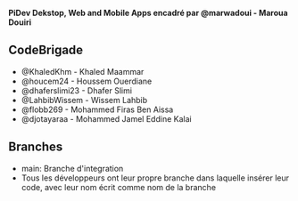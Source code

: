 **PiDev Dekstop, Web and Mobile Apps encadré par @marwadoui - Maroua Douiri**
## CodeBrigade
- @KhaledKhm - Khaled Maammar
- @houcem24 - Houssem Ouerdiane
- @dhaferslimi23 - Dhafer Slimi
- @LahbibWissem - Wissem Lahbib
- @flobb269 - Mohammed Firas Ben Aissa
- @djotayaraa -  Mohammed Jamel Eddine Kalai

## Branches
- main: Branche d'integration
- Tous les développeurs ont leur propre branche dans laquelle insérer leur code, avec leur nom écrit comme nom de la branche
